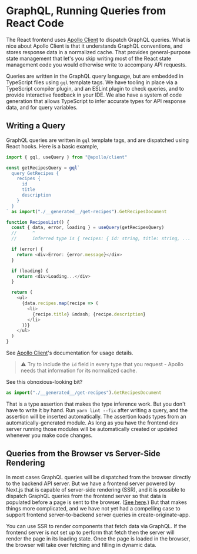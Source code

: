 # GraphQL, Running Queries from React Code

The React frontend uses [Apollo Client][] to dispatch GraphQL queries. What is
nice about Apollo Client is that it understands GraphQL conventions, and stores
response data in a normalized cache. That provides general-purpose state
management that let's you skip writing most of the React state management code
you would otherwise write to accompany API requests.

[apollo client]: https://www.apollographql.com/docs/react/

Queries are written in the GraphQL query language, but are embedded in
TypeScript files using `gql` template tags. We have tooling in place via
a TypeScript compiler plugin, and an ESLint plugin to check queries, and to
provide interactive feedback in your IDE. We also have a system of code
generation that allows TypeScript to infer accurate types for API response data,
and for query variables.

## Writing a Query

GraphQL queries are written in `gql` template tags, and are dispatched using
React hooks. Here is a basic example,

```ts
import { gql, useQuery } from "@apollo/client"

const getRecipesQuery = gql`
  query GetRecipes {
    recipes {
      id
      title
      description
    }
  }
` as import("./__generated__/get-recipes").GetRecipesDocument

function RecipesList() {
  const { data, error, loading } = useQuery(getRecipesQuery)
  //      ^
  //      inferred type is { recipes: { id: string, title: string, ... }[] } | undefined

  if (error) {
    return <div>Error: {error.message}</div>
  }

  if (loading) {
    return <div>Loading...</div>
  }

  return (
    <ul>
      {data.recipes.map(recipe => (
        <li>
          {recipe.title} &mdash; {recipe.description}
        </li>
      ))}
    </ul>
  )
}
```

See [Apollo Client][]'s documentation for usage details.

> ⚠ Try to include the `id` field in every type that you request - Apollo needs
> that information for its normalized cache.

See this obnoxious-looking bit?

```ts
as import("./__generated__/get-recipes").GetRecipesDocument
```

That is a type assertion that makes the type inference work. But you don't have
to write it by hand. Run `yarn lint --fix` after writing a query, and the
assertion will be inserted automatically. The assertion loads types from an
automatically-generated module. As long as you have the frontend dev server
running those modules will be automatically created or updated whenever you make
code changes.

## Queries from the Browser vs Server-Side Rendering

In most cases GraphQL queries will be dispatched from the browser directly to
the backend API server. But we have a frontend server powered by Next.js that is
capable of server-side rendering (SSR), and it is possible to dispatch GraphQL
queries from the frontend server so that data is populated before a page is sent
to the browser. ([See
here](https://www.freecodecamp.org/news/how-to-fetch-graphql-data-in-next-js-with-apollo-graphql/).)
But that makes things more complicated, and we have not yet had a compelling
case to support frontend server-to-backend server queries in
create-originate-app.

You can use SSR to render components that fetch data via GraphQL. If the
frontend server is not set up to perform that fetch then the server will render
the page in its loading state. Once the page is loaded in the browser, the
browser will take over fetching and filling in dynamic data.
